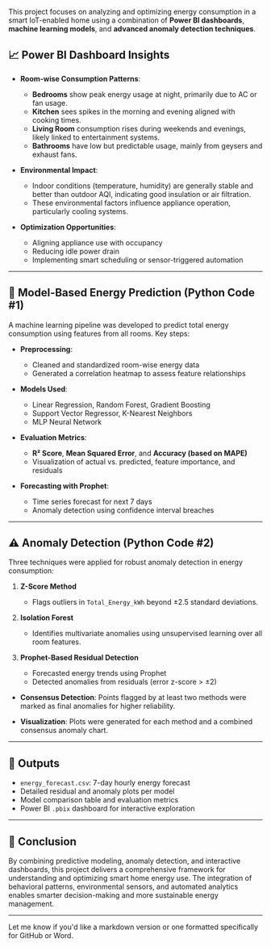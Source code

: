 This project focuses on analyzing and optimizing energy consumption in a smart IoT-enabled home using a combination of **Power BI dashboards**, **machine learning models**, and **advanced anomaly detection techniques**.


## 📈 Power BI Dashboard Insights

* **Room-wise Consumption Patterns**:

  * **Bedrooms** show peak energy usage at night, primarily due to AC or fan usage.
  * **Kitchen** sees spikes in the morning and evening aligned with cooking times.
  * **Living Room** consumption rises during weekends and evenings, likely linked to entertainment systems.
  * **Bathrooms** have low but predictable usage, mainly from geysers and exhaust fans.

* **Environmental Impact**:

  * Indoor conditions (temperature, humidity) are generally stable and better than outdoor AQI, indicating good insulation or air filtration.
  * These environmental factors influence appliance operation, particularly cooling systems.

* **Optimization Opportunities**:

  * Aligning appliance use with occupancy
  * Reducing idle power drain
  * Implementing smart scheduling or sensor-triggered automation

---

## 🤖 Model-Based Energy Prediction (Python Code #1)

A machine learning pipeline was developed to predict total energy consumption using features from all rooms. Key steps:

* **Preprocessing**:

  * Cleaned and standardized room-wise energy data
  * Generated a correlation heatmap to assess feature relationships

* **Models Used**:

  * Linear Regression, Random Forest, Gradient Boosting
  * Support Vector Regressor, K-Nearest Neighbors
  * MLP Neural Network

* **Evaluation Metrics**:

  * **R² Score**, **Mean Squared Error**, and **Accuracy (based on MAPE)**
  * Visualization of actual vs. predicted, feature importance, and residuals

* **Forecasting with Prophet**:

  * Time series forecast for next 7 days
  * Anomaly detection using confidence interval breaches

---

## ⚠️ Anomaly Detection (Python Code #2)

Three techniques were applied for robust anomaly detection in energy consumption:

1. **Z-Score Method**

   * Flags outliers in `Total_Energy_kWh` beyond ±2.5 standard deviations.

2. **Isolation Forest**

   * Identifies multivariate anomalies using unsupervised learning over all room features.

3. **Prophet-Based Residual Detection**

   * Forecasted energy trends using Prophet
   * Detected anomalies from residuals (error z-score > ±2)

* **Consensus Detection**:
  Points flagged by at least two methods were marked as final anomalies for higher reliability.

* **Visualization**:
  Plots were generated for each method and a combined consensus anomaly chart.

---

## 📂 Outputs

* `energy_forecast.csv`: 7-day hourly energy forecast
* Detailed residual and anomaly plots per model
* Model comparison table and evaluation metrics
* Power BI `.pbix` dashboard for interactive exploration

---

## 🧠 Conclusion

By combining predictive modeling, anomaly detection, and interactive dashboards, this project delivers a comprehensive framework for understanding and optimizing smart home energy use. The integration of behavioral patterns, environmental sensors, and automated analytics enables smarter decision-making and more sustainable energy management.

---

Let me know if you'd like a markdown version or one formatted specifically for GitHub or Word.

